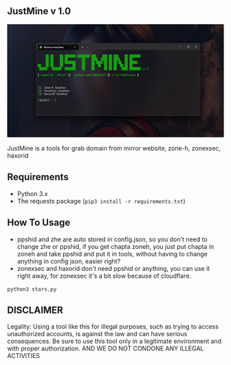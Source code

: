 ## JustMine v 1.0

<img src="https://raw.githubusercontent.com/InMyMine7/JustMine/refs/heads/main/jusmine.png">

JustMine is a tools for grab domain from mirror website, zone-h, zonexsec, haxorid

## Requirements
- Python 3.x
- The requests package (`pip3 install -r requirements.txt`)

## How To Usage 
- ppshid and zhe are auto stored in config.json, so you don't need to change zhe or ppshid, if you get chapta zoneh, you just put chapta in zoneh and take ppshid and put it in tools, without having to change anything in config json, easier right?
- zonexsec and haxorid don't need ppshid or anything, you can use it right away, for zonexsec it's a bit slow because of cloudflare.
```
python3 stars.py
```
## DISCLAIMER
Legality: Using a tool like this for illegal purposes, such as trying to access unauthorized accounts, is against the law and can have serious consequences. Be sure to use this tool only in a legitimate environment and with proper authorization. AND WE DO NOT CONDONE ANY ILLEGAL ACTIVITIES
